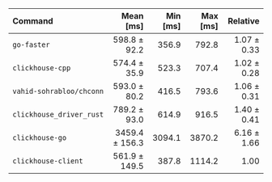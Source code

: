| Command                  |      Mean [ms] | Min [ms] | Max [ms] |    Relative |
|:-------------------------|---------------:|---------:|---------:|------------:|
| `go-faster`              |   598.8 ± 92.2 |    356.9 |    792.8 | 1.07 ± 0.33 |
| `clickhouse-cpp`         |   574.4 ± 35.9 |    523.3 |    707.4 | 1.02 ± 0.28 |
| `vahid-sohrabloo/chconn` |   593.0 ± 80.2 |    416.5 |    793.6 | 1.06 ± 0.31 |
| `clickhouse_driver_rust` |   789.2 ± 93.0 |    614.9 |    916.5 | 1.40 ± 0.41 |
| `clickhouse-go`          | 3459.4 ± 156.3 |   3094.1 |   3870.2 | 6.16 ± 1.66 |
| `clickhouse-client`      |  561.9 ± 149.5 |    387.8 |   1114.2 |        1.00 |
